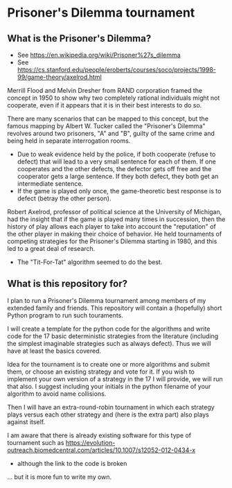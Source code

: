 # Prisoner's Dilemma tournament

## What is the Prisoner's Dilemma?
* See https://en.wikipedia.org/wiki/Prisoner%27s_dilemma
* See https://cs.stanford.edu/people/eroberts/courses/soco/projects/1998-99/game-theory/axelrod.html

Merrill Flood and Melvin Dresher from RAND corporation framed the concept in 1950 to show why two completely rational individuals might not cooperate, even if it appears that it is in their best interests to do so.

There are many scenarios that can be mapped to this concept, but the famous mapping by Albert W. Tucker called the "Prisoner's Dilemma" revolves around two prisoners, "A" and "B", guilty of the same crime and being held in separate interrogation rooms.
* Due to weak evidence held by the police, if both cooperate (refuse to defect) that will lead to a very small sentence for each of them. If one cooperates and the other defects, the defector gets off free and the cooperator gets a large sentence. If they both defect, they both get an intermediate sentence.
* If the game is played only once, the game-theoretic best response is to defect (betray the other person).

Robert Axelrod, professor of political science at the University of Michigan, had the insight that if the game is played many times in succession, then the history of play allows each player to take into account the "reputation" of the other player in making their choice of behavior. He held tournaments of competing strategies for the Prisoner's Dilemma starting in 1980, and this led to a great deal of research.
* The "Tit-For-Tat" algorithm seemed to do the best.

## What is this repository for?

I plan to run a Prisoner's Dilemma tournament among members of my extended family and friends. This repository will contain a (hopefully) short Python program to run such touraments.

I will create a template for the python code for the algorithms and write code for the 17 basic deterministic strategies from the literature (including the simplest imaginable strategies such as always defect). Thus we will have at least the basics covered.

Idea for the tournament is to create one or more algorithms and submit them, or choose an existing strategy and vote for it. If you wish to implement your own version of a strategy in the 17 I will provide, we will run that also. I suggest including your initials in the python filename of your algorithm to avoid name collisions.

Then I will have an extra-round-robin tournament in which each strategy plays versus each other strategy and (here is the extra part) also plays against itself.

I am aware that there is already existing software for this type of tournament such as https://evolution-outreach.biomedcentral.com/articles/10.1007/s12052-012-0434-x
* although the link to the code is broken

... but it is more fun to write my own.

